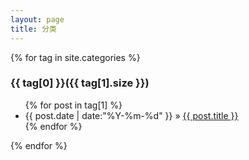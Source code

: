 ```yaml
---
layout: page
title: 分类
---
```

<script type="text/javascript">
	window.onload = function(){
		if (window.location.hash.indexOf('#') >= 0) {
			$('html,body').animate({
				scrollTop: ($(window.location.hash).offset().top - 150) + "px"
			},
			300);
		}; //主要修复评论定位不准确BUG
	}
</script> 



<div class="tag_posts">
{% for tag in site.categories %} 
	<a name="{{ tag[0] }}"></a>
    <h3   id = "{{ tag[0] }}" >{{ tag[0] }}({{ tag[1].size }})</h3>
	<ul>
	{% for post in tag[1] %}
		<li><span>{{ post.date | date:"%Y-%m-%d" }}</span> &raquo; <a href="{{ post.url }}">{{ post.title }}</a></li>
	{% endfor %}
	</ul>
{% endfor %}
</div>
